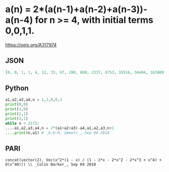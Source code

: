 # a\(n\) \= 2\*\(a\(n\-1\)\+a\(n\-2\)\+a\(n\-3\)\)\-a\(n\-4\) for n \>\= 4, with initial terms 0,0,1,1\.
https://oeis.org/A317974
## JSON
```JSON
[0, 0, 1, 1, 4, 12, 33, 97, 280, 808, 2337, 6753, 19516, 56404, 163009, 471105, 1361520, 3934864, 11371969, 32865601, 94983348, 274506972, 793339873, 2292794785, 6626299912, 19150362168, 55345573857, 159951677089, 462268926316, 1335981992356, 3861059617665]
```
## Python
```Python
a1,a2,a3,a4,n = 1,1,0,0,3
print(0,0)
print(1,0)
print(2,1)
print(3,1)
while n < 2172:
....a1,a2,a3,a4,n = 2*(a1+a2+a3)-a4,a1,a2,a3,n+1
....print(n,a1) # _A.H.M. Smeets_, Sep 04 2018
```
## PARI
```PARI
concat(vector(2), Vec(x^2*(1 - x) / (1 - 2*x - 2*x^2 - 2*x^3 + x^4) + O(x^40))) \\ _Colin Barker_, Sep 04 2018
```

